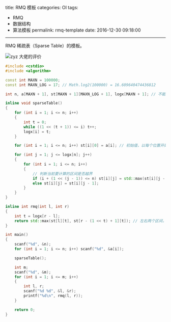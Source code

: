 title: RMQ 模板
categories: OI
tags: 
  - RMQ
  - 数据结构
  - 算法模板
permalink: rmq-template
date: 2016-12-30 09:18:00
---

RMQ 稀疏表（Sparse Table）的模板。

![zyz 大佬的评价](images/zyz.png)

<!-- more -->

```c++
#include <cstdio>
#include <algorithm>

const int MAXN = 100000;
const int MAXN_LOG = 17; // Math.log2(100000) = 16.609640474436812

int n, a[MAXN + 1], st[MAXN + 1][MAXN_LOG + 1], logx[MAXN + 1]; // 不能直接叫 log

inline void sparseTable()
{
	for (int i = 1; i <= n; i++)
	{
		int t = 0;
		while ((1 << (t + 1)) <= i) t++;
		logx[i] = t;
	}

	for (int i = 1; i <= n; i++) st[i][0] = a[i]; // 初始值，以每个位置开始 2 ^ 0 = 1 长度的区间，即自身

	for (int j = 1; j <= logx[n]; j++)
	{
		for (int i = 1; i <= n; i++)
		{
			// 判断当前要计算的区间是否越界
			if (i + (1 << (j - 1)) <= n) st[i][j] = std::max(st[i][j - 1], st[i + (1 << (j - 1))][j - 1]);
			else st[i][j] = st[i][j - 1];
		}
	}
}

inline int rmq(int l, int r)
{
	int t = logx[r - l];
	return std::max(st[l][t], st[r - (1 << t) + 1][t]); // 左右两个区间，恰好覆盖
}

int main()
{
	scanf("%d", &n);
	for (int i = 1; i <= n; i++) scanf("%d", &a[i]);

	sparseTable();

	int m;
	scanf("%d", &m);
	for (int i = 1; i <= m; i++)
	{
		int l, r;
		scanf("%d %d", &l, &r);
		printf("%d\n", rmq(l, r));
	}

	return 0;
}
```
